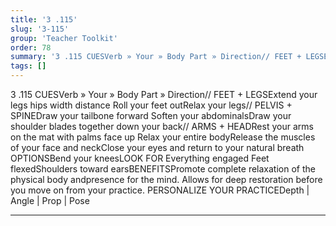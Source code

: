 ```yaml
---
title: '3 .115'
slug: '3-115'
group: 'Teacher Toolkit'
order: 78
summary: '3 .115 CUESVerb » Your » Body Part » Direction// FEET + LEGSExtend your legs hips width distance Roll your feet outRelax your legs// PELVIS + SPINEDraw your tailbone forward Soften'
tags: []
---
```


3 .115
CUESVerb » Your » Body Part » Direction// FEET + LEGSExtend your legs hips width distance Roll your feet outRelax your legs// PELVIS + SPINEDraw your tailbone forward Soften your abdominalsDraw your shoulder blades together down your back// ARMS + HEADRest your arms on the mat with palms face up Relax your entire bodyRelease the muscles of your face and neckClose your eyes and return to your natural breath
OPTIONSBend your kneesLOOK FOR Everything engaged Feet flexedShoulders toward earsBENEFITSPromote complete relaxation of the physical body andpresence for the mind. Allows for deep restoration before you move on from your practice.
PERSONALIZE YOUR PRACTICEDepth | Angle | Prop | Pose

---
